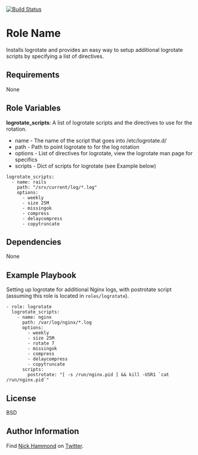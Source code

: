 [![Build Status](https://travis-ci.org/nickhammond/ansible-logrotate.svg?branch=master)](https://travis-ci.org/nickhammond/ansible-logrotate)

Role Name
========

Installs logrotate and provides an easy way to setup additional logrotate scripts by specifying a list of directives.

Requirements
------------

None

Role Variables
--------------

**logrotate_scripts**: A list of logrotate scripts and the directives to use for the rotation.

* name - The name of the script that goes into /etc/logrotate.d/
* path - Path to point logrotate to for the log rotation
* options - List of directives for logrotate, view the logrotate man page for specifics
* scripts - Dict of scripts for logrotate (see Example below)

```
logrotate_scripts:
  - name: rails
    path: "/srv/current/log/*.log"
    options:
      - weekly
      - size 25M
      - missingok
      - compress
      - delaycompress
      - copytruncate
```

Dependencies
------------

None

Example Playbook
-------------------------

Setting up logrotate for additional Nginx logs, with postrotate script (assuming this role is located in `roles/logrotate`).

```
- role: logrotate
  logrotate_scripts:
    - name: nginx
      path: /var/log/nginx/*.log
      options:
        - weekly
        - size 25M
        - rotate 7
        - missingok
        - compress
        - delaycompress
        - copytruncate
      scripts:
        postrotate: "[ -s /run/nginx.pid ] && kill -USR1 `cat /run/nginx.pid`"
```

License
-------

BSD

Author Information
------------------

Find [Nick Hammond]( http://www.nickhammond.com ) on [Twitter](http://twitter.com/nickhammond).
